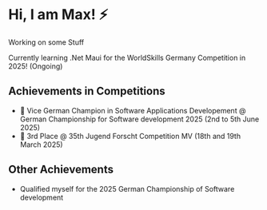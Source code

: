 # Hi, I am Max! ⚡

Working on some Stuff

Currently learning .Net Maui for the WorldSkills Germany Competition in 2025! (Ongoing)


## Achievements in Competitions
- 🥈 Vice German Champion in Software Applications Developement @ German Championship for Software development 2025 (2nd to 5th June 2025)
- 🥉 3rd Place @ 35th Jugend Forscht Competition MV (18th and 19th March 2025)

## Other Achievements
- Qualified myself for the 2025 German Championship of Software development

